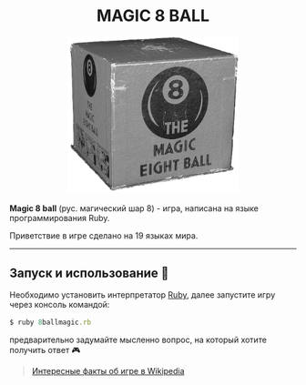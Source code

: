 <h1 align="center">
  MAGIC 8 BALL
</h1>
<h4 align="center">
  <img alt="magic ball" src="src/old_box.png" width="300"/>
</h4>

**Magic 8 ball** (рус. магический шар 8) - игра, написана на языке программирования Ruby.

Приветствие в игре сделано на 19 языках мира.

---

## Запуск и использование :wrench:

Необходимо установить интерпретатор [Ruby](https://www.ruby-lang.org/en/downloads/), далее запустите игру через консоль командой: 

```ruby 
$ ruby 8ballmagic.rb 
```

предварительно задумайте мысленно вопрос, на который хотите получить ответ :video_game:

>   [Интересные факты об игре в Wikipedia](https://ru.wikipedia.org/wiki/Magic_8_ball)
